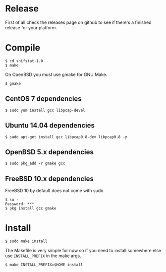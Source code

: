 # Release

First of all check the releases page on github to see if there's a finished release for your platform.

# Compile

	$ cd snifstat-1.0
	$ make

On OpenBSD you must use gmake for GNU Make.

	$ gmake

## CentOS 7 dependencies

	$ sudo yum install gcc libpcap-devel

## Ubuntu 14.04 dependencies

	$ sudo apt-get install gcc libpcap0.8-dev libpcap0.8 -y

## OpenBSD 5.x dependencies

	$ sudo pkg_add -r gmake gcc

## FreeBSD 10.x dependencies

FreeBSD 10 by default does not come with sudo. 

	$ su -
	Password: ***
	$ pkg install gcc gmake

# Install

	$ sudo make install

The Makefile is very simple for now so if you need to install somewhere else use ``INSTALL_PREFIX`` in the make args.

	$ make INSTALL_PREFIX=$HOME install
